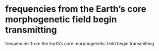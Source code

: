 # frequencies from the Earth’s core morphogenetic field begin transmitting

frequencies from the Earth’s core morphogenetic field begin transmitting